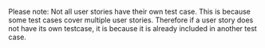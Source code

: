 Please note: Not all user stories have their own test case. This is because some test cases cover multiple user stories. Therefore if a user story does not have its own testcase, it is because it is already included in another test case.

